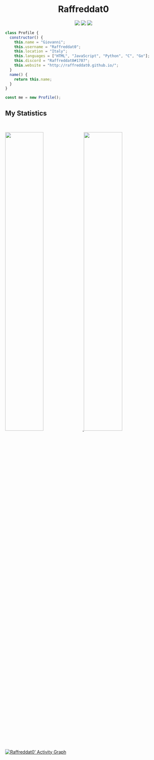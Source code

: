 <h1 align="center">
  <b>Raffreddat0</b>
</h1>

<p>
<div align="center">
  <img src="https://img.shields.io/badge/-HTML-c58545?style=for-the-badge&logo=html5&logoColor=c58545&labelColor=282828">
  <img src="https://img.shields.io/badge/-JavaScript-d1a01f?style=for-the-badge&logo=JavaScript&logoColor=d1a01f&labelColor=282828">
  <img src="https://img.shields.io/badge/-Python-98b982?style=for-the-badge&logo=python&logoColor=98b982&labelColor=282828">
</div>
</p>

```JavaScript
class Profile {
  constructor() {
    this.name = "Giovanni";
    this.username = "Raffreddat0";
    this.location = "Italy";
    this.languages = ["HTML", "JavaScript", "Python", "C", "Go"];
    this.discord = "Raffreddat0#1707";
    this.website = "http://raffreddat0.github.io/";
  }
  name() {
    return this.name;
  }
}

const me = new Profile();
```

## My Statistics

<br/>
<p align="left">
  <a href="https://github.com/raffreddat0/">
  <img width="49.5%" src="https://github-readme-stats.vercel.app/api?username=raffreddat0&show_icons=true&theme=gruvbox&hide_border=true" />
    <img width="49.5%" src="https://github-readme-streak-stats.herokuapp.com/?user=raffreddat0&theme=gruvbox&hide_border=true" />
  </a>
</p>
<br>

[![Raffreddat0' Activity Graph](https://activity-graph.herokuapp.com/graph?username=raffreddat0&custom_title=Raffreddat0's%20Contribution%20Graph&theme=gruvbox&bg_color=282828&hide_border=true&line=d1a01f&point=c58545)](https://github.com/raffreddat0/)


